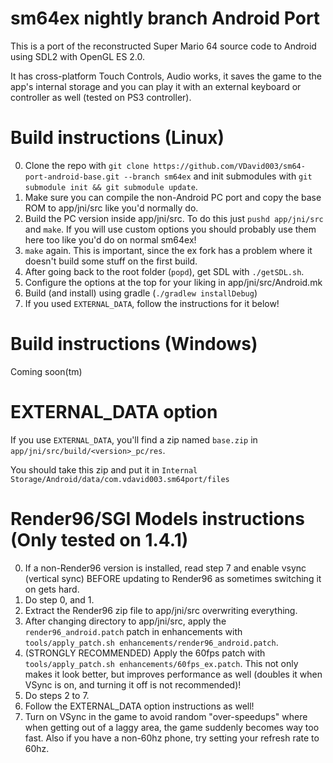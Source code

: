 # sm64ex nightly branch Android Port
This is a port of the reconstructed Super Mario 64 source code to Android using SDL2 with OpenGL ES 2.0.

It has cross-platform Touch Controls, Audio works, it saves the game to the app's internal storage and you can play it with an external keyboard or controller as well (tested on PS3 controller).

# Build instructions (Linux)
0. Clone the repo with `git clone https://github.com/VDavid003/sm64-port-android-base.git --branch sm64ex` and init submodules with `git submodule init && git submodule update`.
1. Make sure you can compile the non-Android PC port and copy the base ROM to app/jni/src like you'd normally do.
2. Build the PC version inside app/jni/src. To do this just `pushd app/jni/src` and `make`. If you will use custom options you should probably use them here too like you'd do on normal sm64ex!
3. `make` again. This is important, since the ex fork has a problem where it doesn't build some stuff on the first build.
4. After going back to the root folder (`popd`), get SDL with `./getSDL.sh`.
5. Configure the options at the top for your liking in app/jni/src/Android.mk
6. Build (and install) using gradle (`./gradlew installDebug`)
7. If you used `EXTERNAL_DATA`, follow the instructions for it below!

# Build instructions (Windows)
Coming soon(tm)

# EXTERNAL_DATA option
If you use `EXTERNAL_DATA`, you'll find a zip named `base.zip` in `app/jni/src/build/<version>_pc/res`.

You should take this zip and put it in `Internal Storage/Android/data/com.vdavid003.sm64port/files`

# Render96/SGI Models instructions (Only tested on 1.4.1)
0. If a non-Render96 version is installed, read step 7 and enable vsync (vertical sync) BEFORE updating to Render96 as sometimes switching it on gets hard.
1. Do step 0, and 1.
2. Extract the Render96 zip file to app/jni/src overwriting everything.
3. After changing directory to app/jni/src, apply the `render96_android.patch` patch in enhancements with `tools/apply_patch.sh enhancements/render96_android.patch`.
4. (STRONGLY RECOMMENDED) Apply the 60fps patch with `tools/apply_patch.sh enhancements/60fps_ex.patch`. This not only makes it look better, but improves performance as well (doubles it when VSync is on, and turning it off is not recommended)!
5. Do steps 2 to 7.
6. Follow the EXTERNAL_DATA option instructions as well!
7. Turn on VSync in the game to avoid random "over-speedups" where when getting out of a laggy area, the game suddenly becomes way too fast. Also if you have a non-60hz phone, try setting your refresh rate to 60hz.
